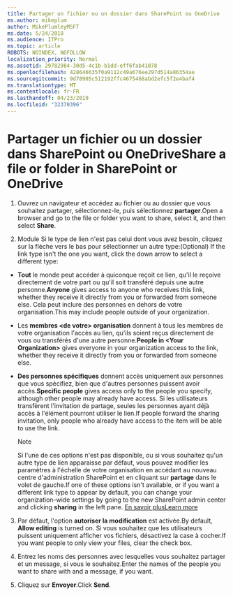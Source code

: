 ```yaml
---
title: Partager un fichier ou un dossier dans SharePoint ou OneDrive
ms.author: mikeplum
author: MikePlumleyMSFT
ms.date: 5/24/2018
ms.audience: ITPro
ms.topic: article
ROBOTS: NOINDEX, NOFOLLOW
localization_priority: Normal
ms.assetid: 29782984-30d5-4c1b-b1dd-eff6fab41078
ms.openlocfilehash: 428646635f0a9112c49a676ee297d514a86354ae
ms.sourcegitcommit: 9d78905c512192ffc4675468abd2efc5f2e4baf4
ms.translationtype: MT
ms.contentlocale: fr-FR
ms.lasthandoff: 04/23/2019
ms.locfileid: "32370396"
---
```

# <a name="share-a-file-or-folder-in-sharepoint-or-onedrive"></a><span data-ttu-id="4bff1-102">Partager un fichier ou un dossier dans SharePoint ou OneDrive</span><span class="sxs-lookup"><span data-stu-id="4bff1-102">Share a file or folder in SharePoint or OneDrive</span></span>

1. <span data-ttu-id="4bff1-103">Ouvrez un navigateur et accédez au fichier ou au dossier que vous souhaitez partager, sélectionnez-le, puis sélectionnez **partager**.</span><span class="sxs-lookup"><span data-stu-id="4bff1-103">Open a browser and go to the file or folder you want to share, select it, and then select **Share**.</span></span> 
    
2. <span data-ttu-id="4bff1-104">Module Si le type de lien n'est pas celui dont vous avez besoin, cliquez sur la flèche vers le bas pour sélectionner un autre type:</span><span class="sxs-lookup"><span data-stu-id="4bff1-104">(Optional) If the link type isn't the one you want, click the down arrow to select a different type:</span></span>
    
  - <span data-ttu-id="4bff1-105">**Tout** le monde peut accéder à quiconque reçoit ce lien, qu'il le reçoive directement de votre part ou qu'il soit transféré depuis une autre personne.</span><span class="sxs-lookup"><span data-stu-id="4bff1-105">**Anyone** gives access to anyone who receives this link, whether they receive it directly from you or forwarded from someone else.</span></span> <span data-ttu-id="4bff1-106">Cela peut inclure des personnes en dehors de votre organisation.</span><span class="sxs-lookup"><span data-stu-id="4bff1-106">This may include people outside of your organization.</span></span> 
    
  - <span data-ttu-id="4bff1-107">Les **membres \<de votre\> organisation** donnent à tous les membres de votre organisation l'accès au lien, qu'ils soient reçus directement de vous ou transférés d'une autre personne.</span><span class="sxs-lookup"><span data-stu-id="4bff1-107">**People in \<Your Organization\>** gives everyone in your organization access to the link, whether they receive it directly from you or forwarded from someone else.</span></span> 
    
  - <span data-ttu-id="4bff1-108">**Des personnes spécifiques** donnent accès uniquement aux personnes que vous spécifiez, bien que d'autres personnes puissent avoir accès.</span><span class="sxs-lookup"><span data-stu-id="4bff1-108">**Specific people** gives access only to the people you specify, although other people may already have access.</span></span> <span data-ttu-id="4bff1-109">Si les utilisateurs transfèrent l'invitation de partage, seules les personnes ayant déjà accès à l'élément pourront utiliser le lien.</span><span class="sxs-lookup"><span data-stu-id="4bff1-109">If people forward the sharing invitation, only people who already have access to the item will be able to use the link.</span></span> 
    
    > [!NOTE]
    > <span data-ttu-id="4bff1-110">Si l'une de ces options n'est pas disponible, ou si vous souhaitez qu'un autre type de lien apparaisse par défaut, vous pouvez modifier les paramètres à l'échelle de votre organisation en accédant au nouveau centre d'administration SharePoint et en cliquant sur **partage** dans le volet de gauche.</span><span class="sxs-lookup"><span data-stu-id="4bff1-110">If one of these options isn't available, or if you want a different link type to appear by default, you can change your organization-wide settings by going to the new SharePoint admin center and clicking **sharing** in the left pane.</span></span> [<span data-ttu-id="4bff1-111">En savoir plus</span><span class="sxs-lookup"><span data-stu-id="4bff1-111">Learn more</span></span>](https://go.microsoft.com/fwlink/?linkid=866426)
  
3. <span data-ttu-id="4bff1-112">Par défaut, l'option **autoriser la modification** est activée.</span><span class="sxs-lookup"><span data-stu-id="4bff1-112">By default, **Allow editing** is turned on.</span></span> <span data-ttu-id="4bff1-113">Si vous souhaitez que les utilisateurs puissent uniquement afficher vos fichiers, désactivez la case à cocher.</span><span class="sxs-lookup"><span data-stu-id="4bff1-113">If you want people to only view your files, clear the check box.</span></span> 
    
4. <span data-ttu-id="4bff1-114">Entrez les noms des personnes avec lesquelles vous souhaitez partager et un message, si vous le souhaitez.</span><span class="sxs-lookup"><span data-stu-id="4bff1-114">Enter the names of the people you want to share with and a message, if you want.</span></span>
    
5. <span data-ttu-id="4bff1-115">Cliquez sur **Envoyer**.</span><span class="sxs-lookup"><span data-stu-id="4bff1-115">Click **Send**.</span></span> 
    

